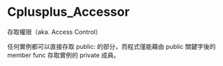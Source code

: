 # Cplusplus_Accessor
存取權限（aka. Access Control）

任何實例都可以直接存取 public: 的部分，而程式僅能藉由 public 關鍵字後的 member func 存取實例的 private 成員。



